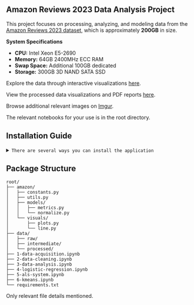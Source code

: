 ## Amazon Reviews 2023 Data Analysis Project

This project focuses on processing, analyzing, and modeling data from the [Amazon Reviews 2023 dataset](https://amazon-reviews-2023.github.io), which is approximately **200GB** in size.

**System Specifications**
- **CPU:** Intel Xeon E5-2690  
- **Memory:** 64GB 2400MHz ECC RAM  
- **Swap Space:** Additional 100GB dedicated  
- **Storage:** 300GB 3D NAND SATA SSD  
 
Explore the data through interactive visualizations [here](https://dmitrilezama.github.io/comp3610A3/).

View the processed data visualizations and PDF reports [here](https://github.com/DmitriLezama/comp3610A3/tree/cleaning-up/data/processed).

Browse additional relevant images on [Imgur](https://imgur.com/a/comp-3610-assignment-3-2iUDUBa).


The relevant notebooks for your use is in the root directory.

## Installation Guide
<details>
<summary><code>There are several ways you can install the application</code></summary>

1. **Clone the repository**:
    ```sh
    git clone https://github.com/carrot2803/comp3610A3.git
    cd comp3610A3
    ```

2. **(Optional) Create a virtual environment**:

    - Using `venv`:
        ```sh
        python -m venv venv
        source venv/bin/activate    # On Windows use `venv\Scripts\activate`
        ```
    - Using `conda`:
        ```sh
        conda create --name your-env-name python=3.x
        conda activate your-env-name
        ```

3. **Install the required packages**:
    ```sh
    pip install -r requirements.txt
    ```

#### **Alernative**
- [Downloading repository as ZIP](https://github.com/carrot2803/comp3610A3/archive/refs/heads/master.zip)
- Running the following command in a terminal, assuming you have [GitHub CLI](https://cli.github.com/) installed:
    ```sh
        gh repo clone carrot2803/comp3610A3
        cd comp3610A3
    ```
After obtaining the code using one of the above methods, follow steps 2 and 3 from the main installation guide to set up a virtual environment and install the required packages.

</details>

## Package Structure
    root/ 
    ├── amazon/
    │   ├── constants.py
    │   ├── utils.py
    │   ├── models/
    │   │   ├── metrics.py
    │   │   └── normalize.py
    │   └── visuals/
    │       ├── plots.py
    │       └── line.py                         
    ├── data/
    │   ├── raw/
    │   ├── intermediate/
    │   └── processed/
    ├── 1-data-acquisition.ipynb
    ├── 2-data-cleaning.ipynb
    ├── 3-data-analysis.ipynb
    ├── 4-logistic-regression.ipynb
    ├── 5-als-system.ipynb
    ├── 6-kmeans.ipynb
    └── requirements.txt

Only relevant file details mentioned.
